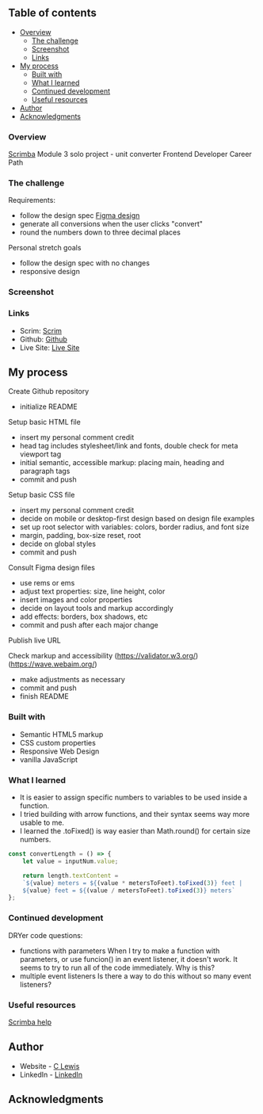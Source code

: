 
 ## Table of contents

- [Overview](#overview)
  - [The challenge](#the-challenge)
  - [Screenshot](#screenshot)
  - [Links](#links)
- [My process](#my-process)
  - [Built with](#built-with)
  - [What I learned](#what-i-learned)
  - [Continued development](#continued-development)
  - [Useful resources](#useful-resources)
- [Author](#author)
- [Acknowledgments](#acknowledgments)


### Overview

[Scrimba](https://scimba.com) Module 3 solo project - unit converter
Frontend Developer Career Path


### The challenge

Requirements:
- follow the design spec [Figma design](https://www.figma.com/file/w4ctQVGzbJpFRoS41wQi4V/Unit-Conversion-(Copy)?node-id=0%3A1&t=HMzMxtgPubz4mkv8-0)
- generate all conversions when the user clicks "convert"
- round the numbers down to three decimal places

Personal stretch goals
 - follow the design spec with no changes
 - responsive design


 ### Screenshot

### Links

- Scrim: [Scrim](https://scrimba.com/scrim/co66f4672bc42a373fbd1968f)
- Github: [Github](https://github.com/casserole27/counter-app)
- Live Site: [Live Site](https://www.clewisdev.com/counter-app/)

## My process

Create Github repository
- initialize README

Setup basic HTML file 
- insert my personal comment credit
- head tag includes stylesheet/link and fonts, double check for meta viewport tag
- initial semantic, accessible markup: placing main, heading and paragraph tags
 - commit and push

Setup basic CSS file
- insert my personal comment credit
- decide on mobile or desktop-first design based on design file examples
- set up root selector with variables: colors, border radius, and font size
- margin, padding, box-size reset, root
- decide on global styles
- commit and push

Consult Figma design files
 - use rems or ems
 - adjust text properties: size, line height, color
 - insert images and color properties
 - decide on layout tools and markup accordingly
 - add effects: borders, box shadows, etc
 - commit and push after each major change

Publish live URL

Check markup and accessibility
(https://validator.w3.org/)
(https://wave.webaim.org/)
 - make adjustments as necessary
 - commit and push
 - finish README


### Built with

- Semantic HTML5 markup
- CSS custom properties
- Responsive Web Design
- vanilla JavaScript

### What I learned

- It is easier to assign specific numbers to variables to be used inside a function.
- I tried building with arrow functions, and their syntax seems way more usable to me.
- I learned the .toFixed() is way easier than Math.round() for certain size numbers.

```javascript
const convertLength = () => { 
    let value = inputNum.value;

    return length.textContent = 
    `${value} meters = ${(value * metersToFeet).toFixed(3)} feet |
    ${value} feet = ${(value / metersToFeet).toFixed(3)} meters`
};  
```  
### Continued development

DRYer code questions:
- functions with parameters
When I try to make a function with parameters, or use funcion() in an event listener, it doesn't work. It seems to try to run all of the code immediately. Why is this?
- multiple event listeners
Is there a way to do this without so many event listeners?


### Useful resources

[Scrimba help](https://projects.scrimba.com/unit-converter)


## Author

- Website - [C Lewis](https://www.clewisdev.com)
- LinkedIn - [LinkedIn](https://www.linkedin.com/in/clewisdev/)


## Acknowledgments





